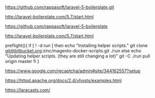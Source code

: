https://github.com/rappasoft/laravel-5-boilerplate.git

http://laravel-boilerplate.com/5.7/start.html

https://github.com/rappasoft/laravel-5-boilerplate

http://laravel-boilerplate.com/5.7/start.html


preflight(){
    if [ ! -d run ]
    then
        echo "Installing helper scripts."
        git clone git@bitbucket.org:zinc/magento-docker-scripts.git ./run
    else
        echo "Updating helper scripts. (they are still changing a lot)"
        git -C ./run pull origin master
    fi
 }
 
 
https://www.google.com/recaptcha/admin#site/344162557?setup

https://httpd.apache.org/docs/2.4/vhosts/examples.html

https://laracasts.com/
